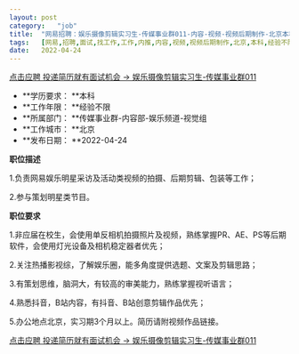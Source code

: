 ```yaml
---
layout:	post
category:	"job"
title:	"网易招聘：娱乐摄像剪辑实习生-传媒事业群011-内容-视频-视频后期制作-北京本科经验不限"
tags:	[网易,招聘,面试,找工作,工作,内推,内容,视频,视频后期制作,北京,本科,经验不限]
date:	2022-04-24
---
```


[点击应聘 投递简历就有面试机会 ->  娱乐摄像剪辑实习生-传媒事业群011](http://mobile.bole.netease.com/bole/boleDetail?id=39715&employeeId=346f03c3cda5f04c&key=all)



- **学历要求： **本科
- **工作年限： **经验不限
- **所属部门： **传媒事业群-内容部-娱乐频道-视觉组
- **工作城市： **北京
- **发布日期： **2022-04-24



**职位描述**

1.负责网易娱乐明星采访及活动类视频的拍摄、后期剪辑、包装等工作；

2.参与策划明星类节目。



**职位要求**

1.非应届在校生，会使用单反相机拍摄照片及视频，熟练掌握PR、AE、PS等后期软件，会使用灯光设备及相机稳定器者优先；

2.关注热播影视综，了解娱乐圈，能多角度提供选题、文案及剪辑思路；

3.有策划思维，脑洞大，有较高的审美能力，熟练掌握视听语言；

4.熟悉抖音，B站内容，有抖音、B站创意剪辑作品优先；

5.办公地点北京，实习期3个月以上。简历请附视频作品链接。



[点击应聘 投递简历就有面试机会 ->  娱乐摄像剪辑实习生-传媒事业群011](http://mobile.bole.netease.com/bole/boleDetail?id=39715&employeeId=346f03c3cda5f04c&key=all)